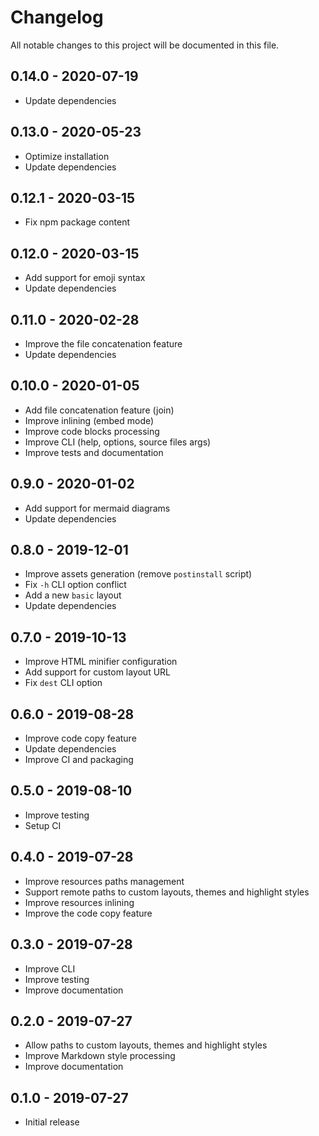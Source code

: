 # Changelog

All notable changes to this project will be documented in this file.

## 0.14.0 - 2020-07-19

- Update dependencies

## 0.13.0 - 2020-05-23

- Optimize installation
- Update dependencies

## 0.12.1 - 2020-03-15

- Fix npm package content

## 0.12.0 - 2020-03-15

- Add support for emoji syntax
- Update dependencies

## 0.11.0 - 2020-02-28

- Improve the file concatenation feature
- Update dependencies

## 0.10.0 - 2020-01-05

- Add file concatenation feature (join)
- Improve inlining (embed mode)
- Improve code blocks processing
- Improve CLI (help, options, source files args)
- Improve tests and documentation

## 0.9.0 - 2020-01-02

- Add support for mermaid diagrams
- Update dependencies

## 0.8.0 - 2019-12-01

- Improve assets generation (remove `postinstall` script)
- Fix `-h` CLI option conflict
- Add a new `basic` layout
- Update dependencies

## 0.7.0 - 2019-10-13

- Improve HTML minifier configuration
- Add support for custom layout URL
- Fix `dest` CLI option

## 0.6.0 - 2019-08-28

- Improve code copy feature
- Update dependencies
- Improve CI and packaging

## 0.5.0 - 2019-08-10

- Improve testing
- Setup CI

## 0.4.0 - 2019-07-28

- Improve resources paths management
- Support remote paths to custom layouts, themes and highlight styles
- Improve resources inlining
- Improve the code copy feature

## 0.3.0 - 2019-07-28

- Improve CLI
- Improve testing
- Improve documentation

## 0.2.0 - 2019-07-27

- Allow paths to custom layouts, themes and highlight styles
- Improve Markdown style processing
- Improve documentation

## 0.1.0 - 2019-07-27

- Initial release
